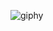 
![giphy](https://user-images.githubusercontent.com/72804081/189070155-1b8065e7-55d7-4858-a58d-20e72a43678a.gif)

<!--![giphy-2](https://user-images.githubusercontent.com/72804081/189071461-03543740-abdb-4512-b7a6-0b425631bba5.gif)
-
Shivaram35144/Shivaram35144 is a ✨ special ✨ repository because its `README.md` (this file) appears on your GitHub profile.
You can click the Preview link to take a look at your changes.
--->
